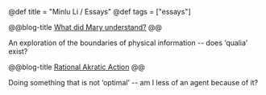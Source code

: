 @def title = "Minlu Li / Essays"
@def tags = ["essays"]

@@blog-title
[What did Mary understand?](/essays/mary)
@@

An exploration of the boundaries of physical information -- does ‘qualia’ exist?

@@blog-title
[Rational Akratic Action](/essays/akratic)
@@

Doing something that is not ‘optimal’ -- am I less of an agent because of it?

